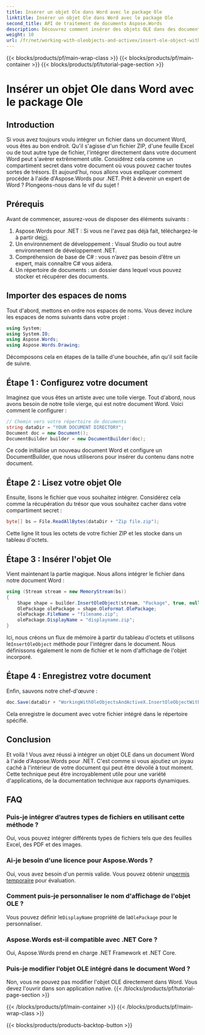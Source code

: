 ```yaml
---
title: Insérer un objet Ole dans Word avec le package Ole
linktitle: Insérer un objet Ole dans Word avec le package Ole
second_title: API de traitement de documents Aspose.Words
description: Découvrez comment insérer des objets OLE dans des documents Word à l'aide d'Aspose.Words pour .NET. Suivez notre guide détaillé étape par étape pour intégrer des fichiers de manière transparente.
weight: 10
url: /fr/net/working-with-oleobjects-and-activex/insert-ole-object-with-ole-package/
---
```


{{< blocks/products/pf/main-wrap-class >}}
{{< blocks/products/pf/main-container >}}
{{< blocks/products/pf/tutorial-page-section >}}

# Insérer un objet Ole dans Word avec le package Ole

## Introduction

Si vous avez toujours voulu intégrer un fichier dans un document Word, vous êtes au bon endroit. Qu'il s'agisse d'un fichier ZIP, d'une feuille Excel ou de tout autre type de fichier, l'intégrer directement dans votre document Word peut s'avérer extrêmement utile. Considérez cela comme un compartiment secret dans votre document où vous pouvez cacher toutes sortes de trésors. Et aujourd'hui, nous allons vous expliquer comment procéder à l'aide d'Aspose.Words pour .NET. Prêt à devenir un expert de Word ? Plongeons-nous dans le vif du sujet !

## Prérequis

Avant de commencer, assurez-vous de disposer des éléments suivants :

1. Aspose.Words pour .NET : Si vous ne l'avez pas déjà fait, téléchargez-le à partir de[ici](https://releases.aspose.com/words/net/).
2. Un environnement de développement : Visual Studio ou tout autre environnement de développement .NET.
3. Compréhension de base de C# : vous n’avez pas besoin d’être un expert, mais connaître C# vous aidera.
4. Un répertoire de documents : un dossier dans lequel vous pouvez stocker et récupérer des documents.

## Importer des espaces de noms

Tout d'abord, mettons en ordre nos espaces de noms. Vous devez inclure les espaces de noms suivants dans votre projet :

```csharp
using System;
using System.IO;
using Aspose.Words;
using Aspose.Words.Drawing;
```

Décomposons cela en étapes de la taille d'une bouchée, afin qu'il soit facile de suivre.

## Étape 1 : Configurez votre document

Imaginez que vous êtes un artiste avec une toile vierge. Tout d'abord, nous avons besoin de notre toile vierge, qui est notre document Word. Voici comment le configurer :

```csharp
// Chemin vers votre répertoire de documents
string dataDir = "YOUR DOCUMENT DIRECTORY";
Document doc = new Document();
DocumentBuilder builder = new DocumentBuilder(doc);
```

Ce code initialise un nouveau document Word et configure un DocumentBuilder, que nous utiliserons pour insérer du contenu dans notre document.

## Étape 2 : Lisez votre objet Ole

Ensuite, lisons le fichier que vous souhaitez intégrer. Considérez cela comme la récupération du trésor que vous souhaitez cacher dans votre compartiment secret :

```csharp
byte[] bs = File.ReadAllBytes(dataDir + "Zip file.zip");
```

Cette ligne lit tous les octets de votre fichier ZIP et les stocke dans un tableau d'octets.

## Étape 3 : Insérer l'objet Ole

Vient maintenant la partie magique. Nous allons intégrer le fichier dans notre document Word :

```csharp
using (Stream stream = new MemoryStream(bs))
{
    Shape shape = builder.InsertOleObject(stream, "Package", true, null);
    OlePackage olePackage = shape.OleFormat.OlePackage;
    olePackage.FileName = "filename.zip";
    olePackage.DisplayName = "displayname.zip";
}
```

 Ici, nous créons un flux de mémoire à partir du tableau d'octets et utilisons le`InsertOleObject` méthode pour l'intégrer dans le document. Nous définissons également le nom de fichier et le nom d'affichage de l'objet incorporé.

## Étape 4 : Enregistrez votre document

Enfin, sauvons notre chef-d'œuvre :

```csharp
doc.Save(dataDir + "WorkingWithOleObjectsAndActiveX.InsertOleObjectWithOlePackage.docx");
```

Cela enregistre le document avec votre fichier intégré dans le répertoire spécifié.

## Conclusion

Et voilà ! Vous avez réussi à intégrer un objet OLE dans un document Word à l'aide d'Aspose.Words pour .NET. C'est comme si vous ajoutiez un joyau caché à l'intérieur de votre document qui peut être dévoilé à tout moment. Cette technique peut être incroyablement utile pour une variété d'applications, de la documentation technique aux rapports dynamiques. 

## FAQ

### Puis-je intégrer d’autres types de fichiers en utilisant cette méthode ?
Oui, vous pouvez intégrer différents types de fichiers tels que des feuilles Excel, des PDF et des images.

### Ai-je besoin d'une licence pour Aspose.Words ?
 Oui, vous avez besoin d'un permis valide. Vous pouvez obtenir un[permis temporaire](https://purchase.aspose.com/temporary-license/) pour évaluation.

### Comment puis-je personnaliser le nom d'affichage de l'objet OLE ?
 Vous pouvez définir le`DisplayName` propriété de la`OlePackage` pour le personnaliser.

### Aspose.Words est-il compatible avec .NET Core ?
Oui, Aspose.Words prend en charge .NET Framework et .NET Core.

### Puis-je modifier l’objet OLE intégré dans le document Word ?
Non, vous ne pouvez pas modifier l'objet OLE directement dans Word. Vous devez l'ouvrir dans son application native.
{{< /blocks/products/pf/tutorial-page-section >}}

{{< /blocks/products/pf/main-container >}}
{{< /blocks/products/pf/main-wrap-class >}}

{{< blocks/products/products-backtop-button >}}
